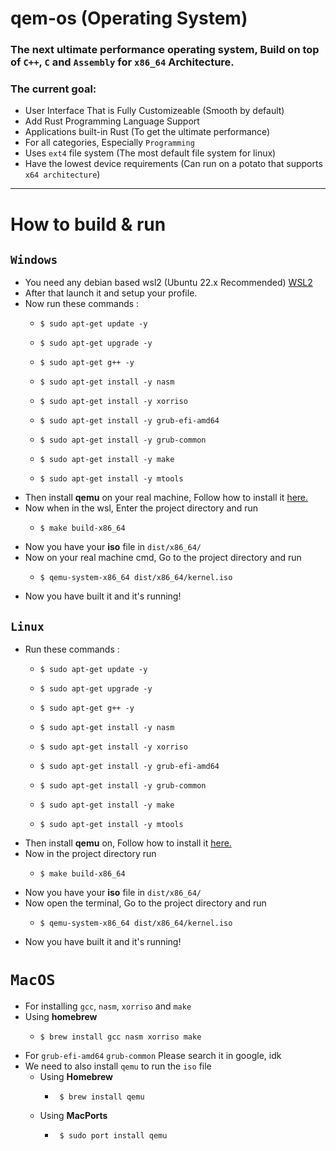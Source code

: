 # qem-os (Operating System)
### The next ultimate performance operating system, Build on top of `C++`, `C` and `Assembly` for `x86_64` Architecture.
### The current goal:
- User Interface That is Fully Customizeable (Smooth by default)
- Add Rust Programming Language Support
- Applications built-in Rust (To get the ultimate performance)
- For all categories, Especially `Programming`
- Uses `ext4` file system (The most default file system for linux)
- Have the lowest device requirements (Can run on a potato that supports `x64 architecture`)

---------

# How to build & run

## `Windows`
- You need any debian based wsl2 (Ubuntu 22.x Recommended) [WSL2](https://learn.microsoft.com/en-us/windows/wsl/install)
- After that launch it and setup your profile.
- Now run these commands :
  - ```console
    $ sudo apt-get update -y
    ```
  - ```console
    $ sudo apt-get upgrade -y
    ```
  - ```console
    $ sudo apt-get g++ -y
    ```
  - ```console
    $ sudo apt-get install -y nasm
    ```
  - ```console
    $ sudo apt-get install -y xorriso
    ```
  - ```console
    $ sudo apt-get install -y grub-efi-amd64
    ```
  - ```console
    $ sudo apt-get install -y grub-common
    ```
  - ```console
    $ sudo apt-get install -y make
    ```
  - ```console
    $ sudo apt-get install -y mtools
    ```
- Then install **qemu** on your real machine, Follow how to install it [here.](https://www.minitool.com/partition-disk/qemu-for-windows.html)
- Now when in the wsl, Enter the project directory and run 
  - ```console
    $ make build-x86_64
    ```
- Now you have your **iso** file in `dist/x86_64/`
- Now on your real machine cmd, Go to the project directory and run
  - ```console
    $ qemu-system-x86_64 dist/x86_64/kernel.iso
    ```
- Now you have built it and it's running!

## `Linux`
- Run these commands :
  - ```console
    $ sudo apt-get update -y
    ```
  - ```console
    $ sudo apt-get upgrade -y
    ```
  - ```console
    $ sudo apt-get g++ -y
    ```
  - ```console
    $ sudo apt-get install -y nasm
    ```
  - ```console
    $ sudo apt-get install -y xorriso
    ```
  - ```console
    $ sudo apt-get install -y grub-efi-amd64
    ```
  - ```console
    $ sudo apt-get install -y grub-common
    ```
  - ```console
    $ sudo apt-get install -y make
    ```
  - ```console
    $ sudo apt-get install -y mtools
    ```
- Then install **qemu** on, Follow how to install it [here.](https://www.qemu.org/download/#linux)
- Now in the project directory run 
  - ```console
    $ make build-x86_64
    ```
- Now you have your **iso** file in `dist/x86_64/`
- Now open the terminal, Go to the project directory and run
  - ```console
    $ qemu-system-x86_64 dist/x86_64/kernel.iso
    ```
- Now you have built it and it's running!

# `MacOS`
- For installing `gcc`, `nasm`, `xorriso` and `make`
- Using **homebrew**
  -  ```console
     $ brew install gcc nasm xorriso make
     ```
- For `grub-efi-amd64` `grub-common` Please search it in google, idk
- We need to also install `qemu` to run the `iso` file
  - Using **Homebrew**
    - ```console
       $ brew install qemu
       ```
  - Using **MacPorts**
    -  ```console
        $ sudo port install qemu
        ```